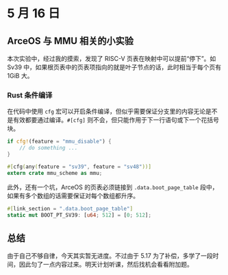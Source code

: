 # 5 月 16 日

## ArceOS 与 MMU 相关的小实验

本次实验中，经过我的摸索，发现了 RISC-V 页表在映射中可以提前“停下”。如 Sv39 中，如果根页表中的页表项指向的就是叶子节点的话，此时相当于每个页有 1GiB 大。

### Rust 条件编译

在代码中使用 ```cfg``` 宏可以开启条件编译，但似乎需要保证分支里的内容无论是不是有效都要通过编译。```#[cfg]``` 则不会，但只能作用于下一行语句或下一个花括号块。

```rust
if cfg!(feature = "mmu_disable") {
    // do something ...
}

#[cfg(any(feature = "sv39", feature = "sv48"))]
extern crate mmu_scheme as mmu;
```

此外，还有一个坑，ArceOS 的页表必须链接到 ```.data.boot_page_table``` 段中，如果有多个数组的话需要保证对每个数组都升序。

```rust
#[link_section = ".data.boot_page_table"]
static mut BOOT_PT_SV39: [u64; 512] = [0; 512];
```

## 总结

由于自己不够自律，今天其实暂无进度。不过由于 5.17 为了补偿，多学了一段时间，因此匀了一点内容过来。明天计划听课，然后找机会看看附加题。